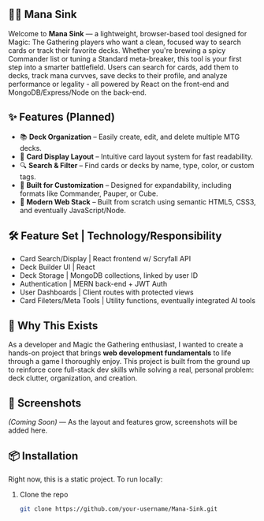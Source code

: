 ## 🧙‍♂️ Mana Sink

Welcome to **Mana Sink** — a lightweight, browser-based tool designed for Magic: The Gathering players who want a clean, focused way to search cards or track their favorite decks. Whether you're brewing a spicy Commander list or tuning a Standard meta-breaker, this tool is your first step into a smarter battlefield. Users can search for cards, add them to decks, track mana curvves, save decks to their profile, and analyze performance or legality - all powered by React on the front-end and MongoDB/Express/Node on the back-end.

## ✨ Features (Planned)

- 📚 **Deck Organization** – Easily create, edit, and delete multiple MTG decks.
- 🧩 **Card Display Layout** – Intuitive card layout system for fast readability.
- 🔍 **Search & Filter** – Find cards or decks by name, type, color, or custom tags.
- 🧠 **Built for Customization** – Designed for expandability, including formats like Commander, Pauper, or Cube.
- 🧪 **Modern Web Stack** – Built from scratch using semantic HTML5, CSS3, and eventually JavaScript/Node.

## 🛠️ Feature Set  |  Technology/Responsibility 

- Card Search/Display | React frontend w/ Scryfall API
- Deck Builder UI | React
- Deck Storage | MongoDB collections, linked by user ID
- Authentication | MERN back-end + JWT Auth
- User Dashboards | Client routes with protected views
- Card Fileters/Meta Tools | Utility functions, eventually integrated AI tools
  
## 🚀 Why This Exists

As a developer and Magic the Gathering enthusiast, I wanted to create a hands-on project that brings **web development fundamentals** to life through a game I thoroughly enjoy. This project is built from the ground up to reinforce core full-stack dev skills while solving a real, personal problem: deck clutter, organization, and creation.

## 📸 Screenshots

_(Coming Soon)_ — As the layout and features grow, screenshots will be added here.

## 📦 Installation

Right now, this is a static project. To run locally:

1. Clone the repo  
   ```bash
   git clone https://github.com/your-username/Mana-Sink.git
